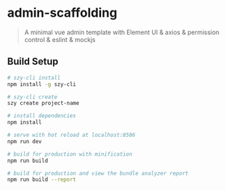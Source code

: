 # admin-scaffolding

> A minimal vue admin template with Element UI & axios & permission control & eslint & mockjs

## Build Setup

``` bash
# szy-cli install
npm install -g szy-cli

# szy-cli create
szy create project-name

# install dependencies
npm install

# serve with hot reload at localhost:8586
npm run dev

# build for production with minification
npm run build

# build for production and view the bundle analyzer report
npm run build --report
```
